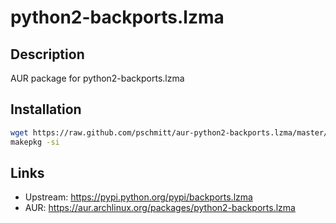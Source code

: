 # python2-backports.lzma

## Description

AUR package for python2-backports.lzma

## Installation

```bash
wget https://raw.github.com/pschmitt/aur-python2-backports.lzma/master/PKGBUILD
makepkg -si
```

## Links
* Upstream: https://pypi.python.org/pypi/backports.lzma
* AUR: https://aur.archlinux.org/packages/python2-backports.lzma
